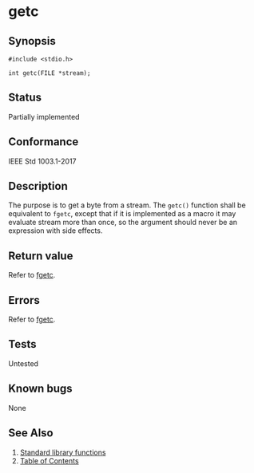 # getc

## Synopsis

`#include <stdio.h>`

`int getc(FILE *stream);`

## Status

Partially implemented

## Conformance

IEEE Std 1003.1-2017

## Description

The purpose is to get a byte from a stream. The `getc()` function shall be equivalent to `fgetc`, except that if it is
implemented as a macro it may evaluate stream more than once, so the argument should never be an expression with
side effects.

## Return value

Refer to [fgetc](../stdio/fgetc.part-impl.md).

## Errors

Refer to [fgetc](../stdio/fgetc.part-impl.md).

## Tests

Untested

## Known bugs

None

## See Also

1. [Standard library functions](../index.md)
2. [Table of Contents](../../../index.md)
